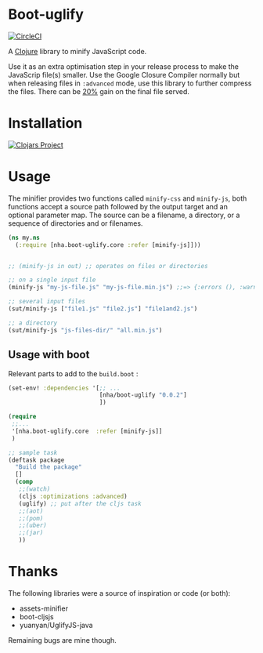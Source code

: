 # Boot-uglify
[![CircleCI](https://circleci.com/gh/nha/boot-uglify.svg?style=shield)](https://circleci.com/gh/nha/boot-uglify.svg?style=shield)

A [Clojure](https://clojure.org/) library to minify JavaScript code.

Use it as an extra optimisation step in your release process to make the JavaScrip file(s) smaller.
Use the Google Closure Compiler normally but when releasing files in `:advanced` mode, use this library to further compress the files. There can be [20%](https://blog.jeaye.com/2016/02/16/clojurescript/) gain on the final file served.


# Installation

[![Clojars Project](https://img.shields.io/clojars/v/nha/boot-uglify.svg)](https://clojars.org/nha/boot-uglify)

# Usage

The minifier provides two functions called `minify-css` and `minify-js`, both functions accept a source path followed by the output target and an optional parameter map. The source can be a filename, a directory, or a sequence of directories and or filenames.


```clojure
(ns my.ns
  (:require [nha.boot-uglify.core :refer [minify-js]]))


;; (minify-js in out) ;; operates on files or directories

;; on a single input file
(minify-js "my-js-file.js" "my-js-file.min.js") ;;=> {:errors (), :warnings (), :sources ("arrays.js"), :target "arrays.min.js", :original-size 153, :compressed-size 47, :gzipped-size 55}

;; several input files
(sut/minify-js ["file1.js" "file2.js"] "file1and2.js")

;; a directory
(sut/minify-js "js-files-dir/" "all.min.js")


```

## Usage with boot


Relevant parts to add to the `build.boot` :


```clojure
(set-env! :dependencies '[;; ...
                          [nha/boot-uglify "0.0.2"]
                          ])

(require
 ;;...
 '[nha.boot-uglify.core  :refer [minify-js]]
 )

;; sample task
(deftask package
  "Build the package"
  []
  (comp
   ;;(watch)
   (cljs :optimizations :advanced)
   (uglify) ;; put after the cljs task
   ;;(aot)
   ;;(pom)
   ;;(uber)
   ;;(jar)
   ))

```


# Thanks

The following libraries were a source of inspiration or code (or both):

- assets-minifier
- boot-cljsjs
- yuanyan/UglifyJS-java

Remaining bugs are mine though.
